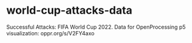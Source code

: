 # world-cup-attacks-data
Successful Attacks: FIFA World Cup 2022. Data for OpenProcessing p5 visualization: oppr.org/s/V2FY4axo
